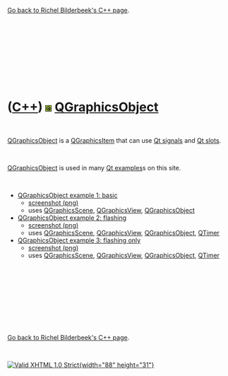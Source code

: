 

[Go back to Richel Bilderbeek's C++ page](Cpp.htm).

 

 

 

 

 

([C++](Cpp.htm)) ![Qt](PicQt.png) [QGraphicsObject](CppQGraphicsObject.htm)
===========================================================================

 

[QGraphicsObject](CppQGraphicsObject.htm) is a
[QGraphicsItem](CppQGraphicsItem.htm) that can use [Qt
signals](CppQtSignal.htm) and [Qt slots](CppQtSlots.htm).

 

[QGraphicsObject](CppQGraphicsObject.htm) is used in many [Qt
examples](CppQtExample.htm)s on this site.

 

-   [QGraphicsObject example 1: basic](CppQGraphicsObjectExample1.htm)
    -   [screenshot (png)](CppQGraphicsObjectExample1.png)
    -   uses [QGraphicsScene](CppQGraphicsScene.htm),
        [QGraphicsView](CppQGraphicsView.htm),
        [QGraphicsObject](CppQGraphicsObject.htm)
-   [QGraphicsObject example 2:
    flashing](CppQGraphicsObjectExample2.htm)
    -   [screenshot (png)](CppQGraphicsObjectExample2.png)
    -   uses [QGraphicsScene](CppQGraphicsScene.htm),
        [QGraphicsView](CppQGraphicsView.htm),
        [QGraphicsObject](CppQGraphicsObject.htm),
        [QTimer](CppQTimer.htm)
-   [QGraphicsObject example 3: flashing
    only](CppQGraphicsObjectExample3.htm)
    -   [screenshot (png)](CppQGraphicsObjectExample3.png)
    -   uses [QGraphicsScene](CppQGraphicsScene.htm),
        [QGraphicsView](CppQGraphicsView.htm),
        [QGraphicsObject](CppQGraphicsObject.htm),
        [QTimer](CppQTimer.htm)

 

 

 

 

 

[Go back to Richel Bilderbeek's C++ page](Cpp.htm).



 

[![Valid XHTML 1.0 Strict](valid-xhtml10.png){width="88"
height="31"}](http://validator.w3.org/check?uri=referer)
